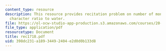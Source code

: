```yaml
---
content_type: resource
description: This resource provides recitation problem on number of monomers and Polystyrene's
  character ratio to water.
file: https://ol-ocw-studio-app-production.s3.amazonaws.com/courses/20-110j-thermodynamics-of-biomolecular-systems-fall-2005/398dc231a18934492404e2d0d0b133d8_rec1718.pdf
file_type: application/pdf
resourcetype: Document
title: rec1718.pdf
uid: 398dc231-a189-3449-2404-e2d0d0b133d8
---
```

